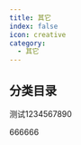 ```yaml
---
title: 其它
index: false
icon: creative
category:
  - 其它
---
```


## 分类目录
测试1234567890

666666
<ArticlesMenu />
